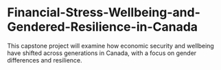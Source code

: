 # Financial-Stress-Wellbeing-and-Gendered-Resilience-in-Canada
This capstone project will examine how economic security and wellbeing have shifted across generations in Canada, with a focus on gender differences and resilience. 
